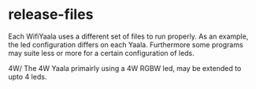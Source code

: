 release-files
==========
Each WifiYaala uses a different set of files to run properly. As an example, the led configuration differs on each Yaala. Furthermore some programs may suite less or more for a certain configuration of leds.

4W/	The 4W Yaala primairly using a 4W RGBW led, may be extended to upto 4 leds.
